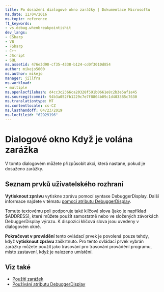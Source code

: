 ```yaml
---
title: Po dosažení dialogové okno zarážky | Dokumentace Microsoftu
ms.date: 11/04/2016
ms.topic: reference
f1_keywords:
- vs.debug.whenbreakpointishit
dev_langs:
- CSharp
- VB
- FSharp
- C++
- JScript
- SQL
ms.assetid: 476e3d98-cf35-4338-b124-cd0f3010d854
author: mikejo5000
ms.author: mikejo
manager: jillfra
ms.workload:
- multiple
ms.openlocfilehash: d4cc3c2366ca20328f591b0661e8c2b3e5af1e45
ms.sourcegitcommit: 94b3a052fb1229c7e7f8804b09c1d403385c7630
ms.translationtype: MT
ms.contentlocale: cs-CZ
ms.lasthandoff: 04/23/2019
ms.locfileid: "62929196"
---
```

# <a name="when-breakpoint-is-hit-dialog-box"></a>Dialogové okno Když je volána zarážka
V tomto dialogovém můžete přizpůsobit akci, která nastane, pokud je dosaženo zarážky.

## <a name="uielement-list"></a>Seznam prvků uživatelského rozhraní
 **Vytisknout zprávu** vytiskne zprávu pomocí syntaxe DebuggerDisplay. Další informace najdete v tématu [pomocí atributu DebuggerDisplay](../debugger/using-the-debuggerdisplay-attribute.md).

 Tomuto textovému poli podporuje také klíčová slova (jako je například $ADDRESS), které můžete použít samostatně nebo ve složených závorkách DebuggerDisplay výrazu. K dispozici klíčová slova jsou uvedeny v dialogovém okně.

 **Pokračovat v provádění** tento ovládací prvek je povolená pouze tehdy, když **vytisknout zprávu** zaškrtnuto. Pro tento ovládací prvek vybrán zarážky můžete použít jako trasování pro trasování provádění programu, místo zastavení, když je nalezeno umístění.

## <a name="see-also"></a>Viz také
- [Použití zarážek](../debugger/using-breakpoints.md)
- [Používání atributu DebuggerDisplay](../debugger/using-the-debuggerdisplay-attribute.md)